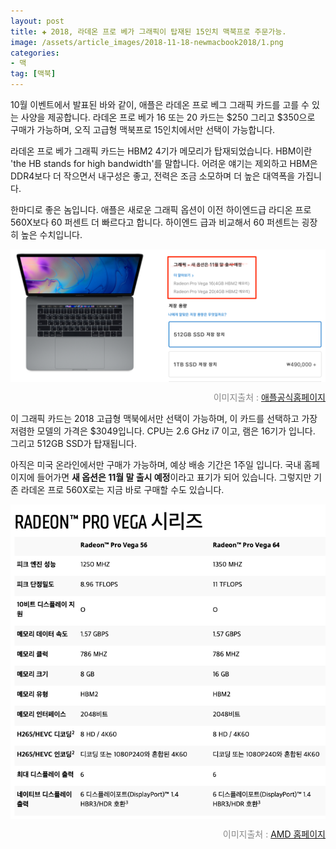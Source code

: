 ```yaml
---  
layout: post  
title: ✚ 2018, 라데온 프로 베가 그래픽이 탑재된 15인치 맥북프로 주문가능.
image: /assets/article_images/2018-11-18-newmacbook2018/1.png
categories:
- 맥
tag: [맥북]
---  
```

<p class="drop-korean">
10월 이벤트에서 발표된 바와 같이, 애플은 라데온 프로 베그 그래픽 카드를 고를 수 있는 사양을 제공합니다. 라데온 프로 베가 16 또는 20 카드는 $250 그리고 $350으로 구매가 가능하며, 오직 고급형 맥북프로 15인치에서만 선택이 가능합니다.
</p>

라데온 프로 베가 그래픽 카드는 HBM2 4기가 메모리가 탑재되었습니다. HBM이란 'the HB stands for high bandwidth'를 말합니다. 어려운 얘기는 제외하고 HBM은 DDR4보다 더 작으면서 내구성은 좋고, 전력은 조금 소모하며 더 높은 대역폭을 가집니다.

한마디로 좋은 놈입니다. 애플은 새로운 그래픽 옵션이 이전 하이엔드급 라디온 프로 560X보다 60 퍼센트 더 빠르다고 합니다. 하이엔드 급과 비교해서 60 퍼센트는 굉장히 높은 수치입니다.

<div class="markdown-image">
<img src="/assets/article_images/2018-11-18-newmacbook2018/1.png" alt="" align="middle"/><p style="text-align:right;  color:#878787"> 이미지출처 : <a href="https://developer.apple.com/"> 애플공식홈페이지 </a></p> </div>

이 그래픽 카드는 2018 고급형 맥북에서만 선택이 가능하며, 이 카드를 선택하고 가장 저렴한 모델의 가격은 $3049입니다. CPU는 2.6 GHz i7 이고, 램은 16기가 입니다. 그리고 512GB SSD가 탑재됩니다.

아직은 미국 온라인에서만 구매가 가능하며, 예상 배송 기간은 1주일 입니다. 국내 홈페이지에 들어가면 **새 옵션은 11월 말 출시 예정**이라고 표기가 되어 있습니다. 그렇지만 기존 라데온 프로 560X로는 지금 바로 구매할 수도 있습니다.

<div class="markdown-image">
<img src="/assets/article_images/2018-11-18-newmacbook2018/2.png" alt="" align="middle"/><p style="text-align:right;  color:#878787"> 이미지출처 : <a href="https://www.amd.com/ko/graphics/workstations-radeon-pro-vega#RADEON™-PRO-VEGA-시리즈"> AMD 홈페이지 </a></p> </div>
